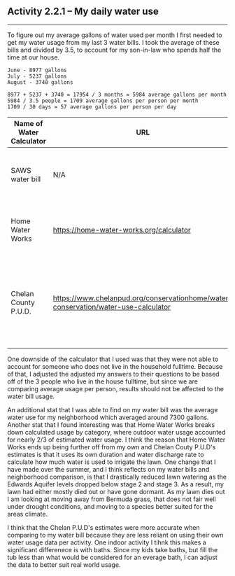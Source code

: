 ## Activity 2.2.1  – My daily water use

---

To figure out my average gallons of water used per month I first needed to get my water usage from my last 3 water bills.
I took the average of these bills and divided by 3.5, to account for my son-in-law who spends half the time at our house.

```
June - 8977 gallons
July - 5237 gallons
August - 3740 gallons

8977 + 5237 + 3740 = 17954 / 3 months = 5984 average gallons per month
5984 / 3.5 people = 1709 average gallons per person per month
1709 / 30 days = 57 average gallons per person per day
```


|Name of Water Calculator | URL | Per Person Usage |
|---|---|---|
|SAWS water bill | N/A | 57 gallons per person per day | 
|Home Water Works | https://home-water-works.org/calculator | 92 gallons per person per day |
|Chelan County P.U.D. | https://www.chelanpud.org/conservationhome/water-conservation/water-use-calculator | 192 gallons per day / 3 = 64 gallons per person per day |

One downside of the calculator that I used was that they were not able to account for someone who does not live in the household 
fulltime. Because of that, I adjusted the adjusted my answers to their questions to be based off of the 3 people who live in
the house fulltime, but since we are comparing average usage per person, results should not be affected to the water bill usage.

An additional stat that I was able to find on my water bill was the average water use for my neighborhood which averaged 
around 7300 gallons.
Another stat that I found interesting was that Home Water Works breaks down calculated usage by category, where outdoor water usage
accounted for nearly 2/3 of estimated water usage.
I think the reason that Home Water Works ends up being further off from my own and Chelan Couty P.U.D's estimates is that it uses
its own duration and water discharge rate to calculate how much water is used to irrigate the lawn.
One change that I have made over the summer, and I think reflects on my water bills and neighborhood comparison, is that I drastically 
reduced lawn watering as the Edwards Aquifer levels dropped below stage 2 and stage 3.
As a result, my lawn had either mostly died out or have gone dormant.
As my lawn dies out I am looking at moving away from Bermuda grass, that does not fair well under drought conditions, and moving to
a species better suited for the areas climate.

I think that the Chelan P.U.D's estimates were more accurate when comparing to my water bill because they are less reliant on using
their own water usage data per activity. One indoor activity I tihnk this makes a significant differenece is with baths. 
Since my kids take baths, but fill the tub less than what would be considered for an everage bath, I can adjust the data to better
suit real world usage.
